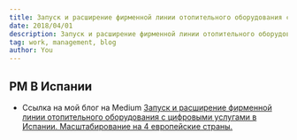 ```yaml
---
title: Запуск и расширение фирменной линии отопительного оборудования с цифровыми услугами в Испании. 
date: 2018/04/01
description: Запуск и расширение фирменной линии отопительного оборудования с цифровыми услугами в Испании. Масштабирование на 4 европейские страны.  Ссылка на блог msklv.medium.com
tag: work, management, blog
author: You
---
```


## PM В Испании

- Ссылка на мой блог на Medium [Запуск и расширение фирменной линии отопительного оборудования с цифровыми услугами в Испании. Масштабирование на 4 европейские страны.](https://msklv.medium.com/%D0%BA%D0%B5%D0%B9%D1%81-3-%D0%B2%D1%8B%D0%B2%D0%BE%D0%B4-%D0%BD%D0%B0-eu-%D1%80%D1%8B%D0%BD%D0%BE%D0%BA-%D1%82%D0%B5%D0%BF%D0%BB%D0%BE%D1%82%D0%B5%D1%85%D0%BD%D0%B8%D1%87%D0%B5%D1%81%D0%BA%D0%BE%D0%B5-%D0%BE%D0%B1%D0%BE%D1%80%D1%83%D0%B4%D0%BE%D0%B2%D0%B0%D0%BD%D0%B8%D0%B5-%D0%BF%D0%BE%D0%B4-%D1%81%D0%BE%D0%B1%D1%81%D1%82%D0%B2%D0%B5%D0%BD%D0%BD%D1%8B%D0%BC-%D0%B1%D1%80%D0%B5%D0%BD%D0%B4%D0%BE%D0%BC-df270e4005f6)
